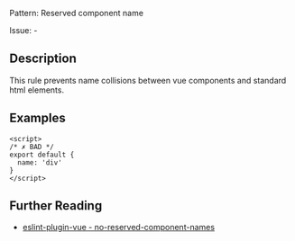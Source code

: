 Pattern: Reserved component name

Issue: -

## Description

This rule prevents name collisions between vue components and standard html elements. 

## Examples

```vue
<script>
/* ✗ BAD */
export default {
  name: 'div'
}
</script>
```

## Further Reading

* [eslint-plugin-vue - no-reserved-component-names](https://eslint.vuejs.org/rules/no-reserved-component-names.html)

